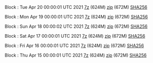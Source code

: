 Block : Tue Apr 20 00:00:01 UTC 2021 [7z](https://transfer.sh/tTa6H/bootstrap.dat.20210420.7z) (624M) [zip](https://transfer.sh/WkJ59/bootstrap.dat.20210420.zip) (672M) [SHA256](https://transfer.sh/RK8kI/sha256.txt)

Block : Mon Apr 19 00:00:01 UTC 2021 [7z](https://transfer.sh/ZdrVY/bootstrap.dat.20210419.7z) (624M) [zip](https://transfer.sh/YQMG5/bootstrap.dat.20210419.zip) (672M) [SHA256](https://transfer.sh/W74Ak/sha256.txt)

Block : Sun Apr 18 00:00:02 UTC 2021 [7z](https://transfer.sh/hXybp/bootstrap.dat.20210418.7z) (624M) [zip](https://transfer.sh/uYmI9/bootstrap.dat.20210418.zip) (672M) [SHA256](https://transfer.sh/11rYLm/sha256.txt)

Block : Sat Apr 17 00:00:01 UTC 2021 [7z](https://transfer.sh/14erkK/bootstrap.dat.20210417.7z) (624M) [zip](https://transfer.sh/rL9Mf/bootstrap.dat.20210417.zip) (672M) [SHA256](https://transfer.sh/vpl51/sha256.txt)

Block : Fri Apr 16 00:00:01 UTC 2021 [7z](https://transfer.sh/5huyo/bootstrap.dat.20210416.7z) (624M) [zip](https://transfer.sh/GRo7P/bootstrap.dat.20210416.zip) (672M) [SHA256](https://transfer.sh/7aY3k/sha256.txt)

Block : Thu Apr 15 00:00:01 UTC 2021 [7z](https://transfer.sh/z5eZf/bootstrap.dat.20210415.7z) (624M) [zip](https://transfer.sh/a0DSN/bootstrap.dat.20210415.zip) (672M) [SHA256](https://transfer.sh/VSA7B/sha256.txt)

